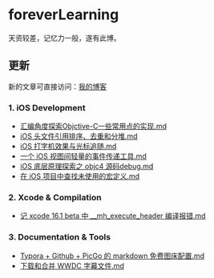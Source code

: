 # foreverLearning
天资较差，记忆力一般，遂有此博。

## **更新**
新的文章可直接访问：[我的博客](https://juejin.cn/user/1900427197561224)

### 1. **iOS Development**

- [汇编角度探索Objctive-C一些常用点的实现.md](https://github.com/cocoonbud/foreverLearning/blob/master/%E6%B1%87%E7%BC%96%E8%A7%92%E5%BA%A6%E6%8E%A2%E7%B4%A2Objctive-C%E4%B8%80%E4%BA%9B%E5%B8%B8%E7%94%A8%E7%82%B9%E7%9A%84%E5%AE%9E%E7%8E%B0.md)
- [iOS 头文件引用排序、去重和分堆.md](https://github.com/cocoonbud/foreverLearning/blob/master/iOS%20%E5%A4%B4%E6%96%87%E4%BB%B6%E5%BC%95%E7%94%A8%E6%8E%92%E5%BA%8F%E3%80%81%E5%8E%BB%E9%87%8D%E5%92%8C%E5%88%86%E5%A0%86.md)
- [iOS 打字机效果与光标追随.md](https://github.com/cocoonbud/foreverLearning/blob/master/iOS%20%E6%89%93%E5%AD%97%E6%9C%BA%E6%95%88%E6%9E%9C%E4%B8%8E%E5%85%89%E6%A0%87%E8%BF%BD%E9%9A%8F.md)
- [一个 iOS 视图间轻量的事件传递工具.md](https://github.com/cocoonbud/foreverLearning/blob/master/%E4%B8%80%E4%B8%AA%20iOS%20%E8%A7%86%E5%9B%BE%E9%97%B4%E8%BD%BB%E9%87%8F%E7%9A%84%E4%BA%8B%E4%BB%B6%E4%BC%A0%E9%80%92%E5%B7%A5%E5%85%B7.md)
- [iOS 底层原理探索之 objc4 源码debug.md](https://github.com/cocoonbud/foreverLearning/blob/master/iOS%20%E5%BA%95%E5%B1%82%E5%8E%9F%E7%90%86%E6%8E%A2%E7%B4%A2%E4%B9%8B%20objc4%20%E6%BA%90%E7%A0%81debug.md)
- [在 iOS 项目中查找未使用的宏定义.md](https://github.com/cocoonbud/foreverLearning/blob/master/%E5%9C%A8%20iOS%20%E9%A1%B9%E7%9B%AE%E4%B8%AD%E6%9F%A5%E6%89%BE%E6%9C%AA%E4%BD%BF%E7%94%A8%E7%9A%84%E5%AE%8F%E5%AE%9A%E4%B9%89.md)

### 2. **Xcode & Compilation**

- [记 xcode 16.1 beta 中 __mh_execute_header 编译报错.md](https://github.com/cocoonbud/foreverLearning/blob/master/%E8%AE%B0%20xcode%2016.1%20beta%20%E4%B8%AD%20__mh_execute_header%20%E7%BC%96%E8%AF%91%E6%8A%A5%E9%94%99.md)

### 3. **Documentation & Tools**

- [Typora + Github + PicGo 的 markdown 免费图床配置.md](https://github.com/cocoonbud/foreverLearning/blob/master/Typora%20%2B%20Github%20%2B%20PicGo%20%E7%9A%84%20markdown%20%E5%85%8D%E8%B4%B9%E5%9B%BE%E5%BA%8A%E9%85%8D%E7%BD%AE.md)
- [下载和合并 WWDC 字幕文件.md](https://github.com/cocoonbud/foreverLearning/blob/master/%E4%B8%8B%E8%BD%BD%E5%92%8C%E5%90%88%E5%B9%B6%20WWDC%20%E5%AD%97%E5%B9%95%E6%96%87%E4%BB%B6.md)
